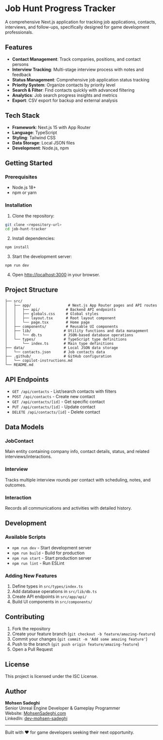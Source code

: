 # Job Hunt Progress Tracker

A comprehensive Next.js application for tracking job applications, contacts, interviews, and follow-ups, specifically designed for game development professionals.

## Features

- **Contact Management**: Track companies, positions, and contact persons
- **Interview Tracking**: Multi-stage interview process with notes and feedback
- **Status Management**: Comprehensive job application status tracking
- **Priority System**: Organize contacts by priority level
- **Search & Filter**: Find contacts quickly with advanced filtering
- **Analytics**: Job search progress insights and metrics
- **Export**: CSV export for backup and external analysis

## Tech Stack

- **Framework**: Next.js 15 with App Router
- **Language**: TypeScript
- **Styling**: Tailwind CSS
- **Data Storage**: Local JSON files
- **Development**: Node.js, npm

## Getting Started

### Prerequisites

- Node.js 18+ 
- npm or yarn

### Installation

1. Clone the repository:
```bash
git clone <repository-url>
cd job-hunt-tracker
```

2. Install dependencies:
```bash
npm install
```

3. Start the development server:
```bash
npm run dev
```

4. Open [http://localhost:3000](http://localhost:3000) in your browser.

## Project Structure

```
├── src/
│   ├── app/                 # Next.js App Router pages and API routes
│   │   ├── api/            # Backend API endpoints
│   │   ├── globals.css     # Global styles
│   │   ├── layout.tsx      # Root layout component
│   │   └── page.tsx        # Home page
│   ├── components/         # Reusable UI components
│   ├── lib/               # Utility functions and data management
│   │   └── db.ts          # JSON-based database operations
│   └── types/             # TypeScript type definitions
│       └── index.ts       # Main type definitions
├── data/                  # Local JSON data storage
│   └── contacts.json      # Job contacts data
├── .github/               # GitHub configuration
│   └── copilot-instructions.md
└── README.md
```

## API Endpoints

- `GET /api/contacts` - List/search contacts with filters
- `POST /api/contacts` - Create new contact
- `GET /api/contacts/[id]` - Get specific contact
- `PUT /api/contacts/[id]` - Update contact
- `DELETE /api/contacts/[id]` - Delete contact

## Data Models

### JobContact
Main entity containing company info, contact details, status, and related interviews/interactions.

### Interview
Tracks multiple interview rounds per contact with scheduling, notes, and outcomes.

### Interaction
Records all communications and activities with detailed history.

## Development

### Available Scripts

- `npm run dev` - Start development server
- `npm run build` - Build for production
- `npm run start` - Start production server
- `npm run lint` - Run ESLint

### Adding New Features

1. Define types in `src/types/index.ts`
2. Add database operations in `src/lib/db.ts`
3. Create API endpoints in `src/app/api/`
4. Build UI components in `src/components/`

## Contributing

1. Fork the repository
2. Create your feature branch (`git checkout -b feature/amazing-feature`)
3. Commit your changes (`git commit -m 'Add some amazing feature'`)
4. Push to the branch (`git push origin feature/amazing-feature`)
5. Open a Pull Request

## License

This project is licensed under the ISC License.

## Author

**Mohsen Sadeghi**  
Senior Unreal Engine Developer & Gameplay Programmer  
Website: [MohsenSadeghi.com](https://www.MohsenSadeghi.com)  
LinkedIn: [dev-mohsen-sadeghi](https://www.linkedin.com/in/dev-mohsen-sadeghi/)

---

Built with ❤️ for game developers seeking their next opportunity.